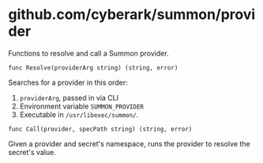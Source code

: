 # github.com/cyberark/summon/provider

Functions to resolve and call a Summon provider.

`func Resolve(providerArg string) (string, error)`

Searches for a provider in this order:

1. `providerArg`, passed in via CLI
2. Environment variable `SUMMON_PROVIDER`
3. Executable in `/usr/libexec/summon/`.

`func Call(provider, specPath string) (string, error)`

Given a provider and secret's namespace, runs the provider to resolve
the secret's value.
